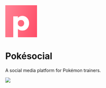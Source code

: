 <img src=".github/pokesocial.svg" width="100">

# Pokésocial

A social media platform for Pokémon trainers.

<img src="https://user-images.githubusercontent.com/59468153/235325285-d11cdda8-f01b-42b8-bd13-38cf8758bc5a.png" height="650"/>

